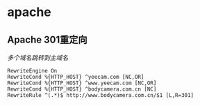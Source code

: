 # apache

## Apache 301重定向
*多个域名跳转到主域名*

```
RewriteEngine On
RewriteCond %{HTTP_HOST} ^yeecam.com [NC,OR]
RewriteCond %{HTTP_HOST} ^www.yeecam.com [NC,OR]
RewriteCond %{HTTP_HOST} ^bodycamera.com.cn [NC]
RewriteRule ^(.*)$ http://www.bodycamera.com.cn/$1 [L,R=301]
```
